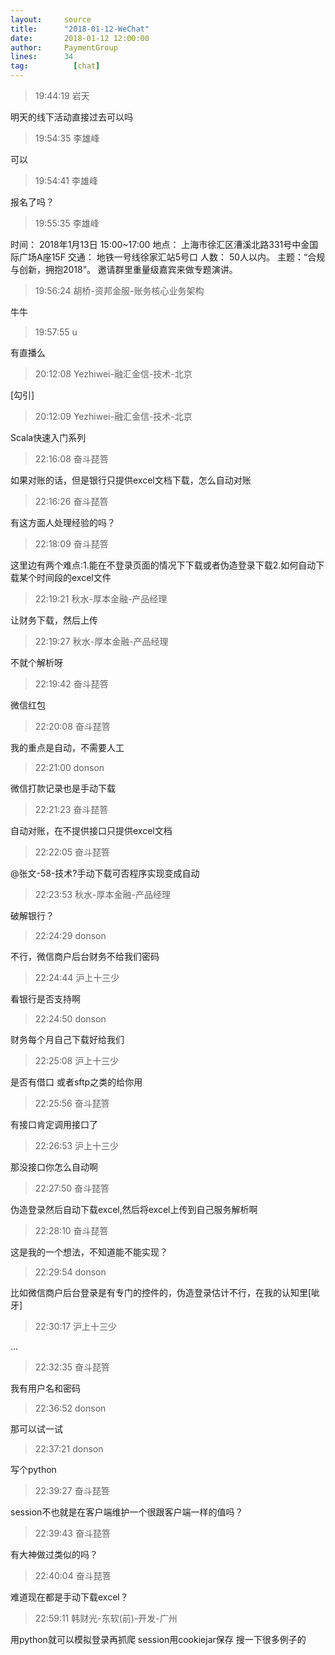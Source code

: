 ```yaml
---
layout:     source 
title:      "2018-01-12-WeChat"
date:       2018-01-12 12:00:00
author:     PaymentGroup
lines:      34 
tag:		  [chat]
---
```

> 19:44:19  岩天  
   
明天的线下活动直接过去可以吗  
   
> 19:54:35  李雄峰  
   
可以  
   
> 19:54:41  李雄峰  
   
报名了吗？  
   
> 19:55:35  李雄峰  
   
时间： 2018年1月13日 15:00~17:00 地点： 上海市徐汇区漕溪北路331号中金国际广场A座15F 交通： 地铁一号线徐家汇站5号口 人数： 50人以内。 主题：“合规与创新，拥抱2018”。 邀请群里重量级嘉宾来做专题演讲。  
   
> 19:56:24  胡桥-资邦金服-账务核心业务架构  
   
牛牛  
   
> 19:57:55  u  
   
有直播么  
   
> 20:12:08  Yezhiwei-融汇金信-技术-北京  
   
[勾引]  
   
> 20:12:09  Yezhiwei-融汇金信-技术-北京  
   
Scala快速入门系列  
   
> 22:16:08  奋斗琵箁  
   
如果对账的话，但是银行只提供excel文档下载，怎么自动对账  
   
> 22:16:26  奋斗琵箁  
   
有这方面人处理经验的吗？  
   
> 22:18:09  奋斗琵箁  
   
这里边有两个难点:1.能在不登录页面的情况下下载或者伪造登录下载2.如何自动下载某个时间段的excel文件  
   
> 22:19:21  秋水-厚本金融-产品经理  
   
让财务下载，然后上传  
   
> 22:19:27  秋水-厚本金融-产品经理  
   
不就个解析呀  
   
> 22:19:42  奋斗琵箁  
   
微信红包  
   
> 22:20:08  奋斗琵箁  
   
我的重点是自动，不需要人工  
   
> 22:21:00  donson  
   
微信打款记录也是手动下载  
   
> 22:21:23  奋斗琵箁  
   
自动对账，在不提供接口只提供excel文档  
   
> 22:22:05  奋斗琵箁  
   
@张文-58-技术?手动下载可否程序实现变成自动  
   
> 22:23:53  秋水-厚本金融-产品经理  
   
破解银行？  
   
> 22:24:29  donson  
   
不行，微信商户后台财务不给我们密码  
   
> 22:24:44  沪上十三少  
   
看银行是否支持啊  
   
> 22:24:50  donson  
   
财务每个月自己下载好给我们  
   
> 22:25:08  沪上十三少  
   
是否有借口 或者sftp之类的给你用  
   
> 22:25:56  奋斗琵箁  
   
有接口肯定调用接口了  
   
> 22:26:53  沪上十三少  
   
那没接口你怎么自动啊  
   
> 22:27:50  奋斗琵箁  
   
伪造登录然后自动下载excel,然后将excel上传到自己服务解析啊  
   
> 22:28:10  奋斗琵箁  
   
这是我的一个想法，不知道能不能实现？  
   
> 22:29:54  donson  
   
比如微信商户后台登录是有专门的控件的，伪造登录估计不行，在我的认知里[呲牙]  
   
> 22:30:17  沪上十三少  
   
...  
   
> 22:32:35  奋斗琵箁  
   
我有用户名和密码  
   
> 22:36:52  donson  
   
那可以试一试  
   
> 22:37:21  donson  
   
写个python  
   
> 22:39:27  奋斗琵箁  
   
session不也就是在客户端维护一个很跟客户端一样的值吗？  
   
> 22:39:43  奋斗琵箁  
   
有大神做过类似的吗？  
   
> 22:40:04  奋斗琵箁  
   
难道现在都是手动下载excel？  
   
> 22:59:11  韩财光-东软(前)-开发-广州  
   
用python就可以模拟登录再抓爬 session用cookiejar保存 搜一下很多例子的  
   
